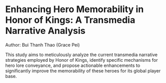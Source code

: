 # Enhancing Hero Memorability in Honor of Kings: A Transmedia Narrative Analysis

Author: Bui Thanh Thao (Grace Pei)

This study aims to meticulously analyze the current transmedia narrative strategies employed by Honor of Kings, identify specific mechanisms for hero lore conveyance, and propose actionable enhancements to significantly improve the memorability of these heroes for its global player base.
